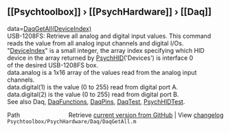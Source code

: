 ## [[Psychtoolbox]] &#8250; [[PsychHardware]] &#8250; [[Daq]]

data=[DaqGetAll](DaqGetAll)[(DeviceIndex)]((DeviceIndex))  
USB-1208FS: Retrieve all analog and digital input values. This command  
reads the value from all analog input channels and digital I/Os.  
"[DeviceIndex](DeviceIndex)" is a small integer, the array index specifying which HID  
      device in the array returned by [PsychHID](PsychHID)('Devices') is interface 0   
      of the desired USB-1208FS box.  
data.analog is a 1x16 array of the values read from the analog input  
      channels.  
data.digital(1) is the value (0 to 255) read from digital port A.  
data.digital(2) is the value (0 to 255) read from digital port B.  
See also Daq, [DaqFunctions](DaqFunctions), [DaqPins](DaqPins), [DaqTest](DaqTest), [PsychHIDTest](PsychHIDTest).  




<div class="code_header" style="text-align:right;">
  <span style="float:left;">Path&nbsp;&nbsp;</span> <span class="counter">Retrieve <a href=
  "https://raw.github.com/Psychtoolbox-3/Psychtoolbox-3/beta/Psychtoolbox/PsychHardware/Daq/DaqGetAll.m">current version from GitHub</a> | View <a href=
  "https://github.com/Psychtoolbox-3/Psychtoolbox-3/commits/beta/Psychtoolbox/PsychHardware/Daq/DaqGetAll.m">changelog</a></span>
</div>
<div class="code">
  <code>Psychtoolbox/PsychHardware/Daq/DaqGetAll.m</code>
</div>

